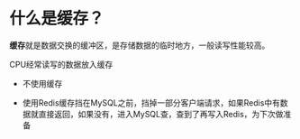 # 什么是缓存？
**缓存**就是数据交换的缓冲区，是存储数据的临时地方，一般读写性能较高。

CPU经常读写的数据放入缓存

- 不使用缓存
 
- 使用Redis缓存挡在MySQL之前，挡掉一部分客户端请求，如果Redis中有数据就直接返回，如果没有，进入MySQL查，查到了再写入Redis，为下次做准备
